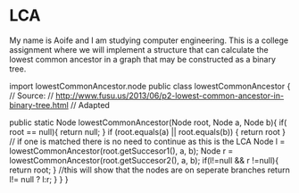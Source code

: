 # LCA
My name is Aoife and I am studying computer engineering. This is a college assignment where we will implement a structure that can calculate the lowest common ancestor in a graph that may be constructed as a binary tree. 


import lowestCommonAncestor.node
public class lowestCommonAncestor {
	  // Source:
		// http://www.fusu.us/2013/06/p2-lowest-common-ancestor-in-binary-tree.html
		// Adapted
    
public static Node lowestCommonAncestor(Node root, Node a, Node b){
if( root == null){
return null;
}
if (root.equals(a) || root.equals(b)) {
return root 
}
// if one is matched there is no need to continue as this is the LCA
Node l = lowestCommonAncestor(root.getSuccesor1(), a, b);
Node r = lowestCommonAncestor(root.getSuccesor2(), a, b);
if(l!=null && r !=null){
return root;
}
//this will show that the nodes are on seperate branches
return l!= null ? l:r;
}
}
}
